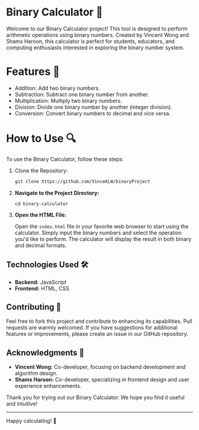 # Binary Calculator 🧮

Welcome to our Binary Calculator project! This tool is designed to perform arithmetic operations using binary numbers.
Created by Vincent Wong and Shams Haroon, this calculator is perfect for students, educators,
and computing enthusiasts interested in exploring the binary number system.

# Features 🌟

- Addition: Add two binary numbers.
- Subtraction: Subtract one binary number from another.
- Multiplication: Multiply two binary numbers.
- Division: Divide one binary number by another (integer division).
- Conversion: Convert binary numbers to decimal and vice versa.

# How to Use 🔍

To use the Binary Calculator, follow these steps:

1. Clone the Repository:
   ```markdown
   git clone https://github.com/VinceKLW/binaryProject
2. **Navigate to the Project Directory:**
   ```
   cd binary-calculator
   
3. **Open the HTML File:**

   Open the `index.html` file in your favorite web browser to start using the calculator.
   Simply input the binary numbers and select the operation you'd like to perform. 
   The calculator will display the result in both binary and decimal formats.

## Technologies Used 🛠️

- **Backend:** JavaScript
- **Frontend:** HTML, CSS

## Contributing 🤝

Feel free to fork this project and contribute to enhancing its capabilities. Pull requests are warmly welcomed. 
If you have suggestions for additional features or improvements, please create an issue in our GitHub repository.

## Acknowledgments 🙏

- **Vincent Wong:** Co-developer, focusing on backend development and algorithm design.
- **Shams Haroon:** Co-developer, specializing in frontend design and user experience enhancements.

Thank you for trying out our Binary Calculator. We hope you find it useful and intuitive!

---

Happy calculating! 🎉
```
